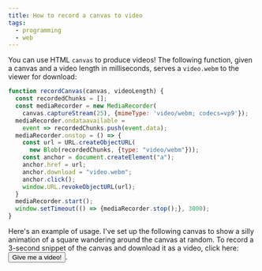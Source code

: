 ```yaml
---
title: How to record a canvas to video
tags:
  - programming
  - web
---
```


You can use HTML `canvas` to produce videos!
The following function,
given a canvas and a video length in milliseconds,
serves a `video.webm` to the viewer for download:

```js
function recordCanvas(canvas, videoLength) {
  const recordedChunks = [];
  const mediaRecorder = new MediaRecorder(
    canvas.captureStream(25), {mimeType: 'video/webm; codecs=vp9'});
  mediaRecorder.ondataavailable = 
    event => recordedChunks.push(event.data);
  mediaRecorder.onstop = () => {
    const url = URL.createObjectURL(
      new Blob(recordedChunks, {type: "video/webm"}));
    const anchor = document.createElement("a");
    anchor.href = url;
    anchor.download = "video.webm";
    anchor.click();
    window.URL.revokeObjectURL(url);
  }
  mediaRecorder.start();
  window.setTimeout(() => {mediaRecorder.stop();}, 3000);
}
```

Here's an example of usage.
I've set up the following canvas to show
a silly animation of a square wandering around the canvas at random.
To record a 3-second snippet of the canvas and download it as a video,
click here: <button id="download-snippet">Give me a video!</button>.

<div>
  <canvas id="example-canvas" width="200" height="200" style="width: 400px; image-rendering: pixelated; display: inline-block;"></canvas>
</div>

<script>
    const canvas = document.getElementById("example-canvas");
    const ctx = canvas.getContext('2d');
    let x = 90;
    let y = 90;
    function draw() {
        ctx.fillStyle = "red";
        ctx.fillRect(0, 0, 200, 200);
        ctx.fillStyle = "black";
        ctx.fillRect(x, y, 20, 20);
        x += (Math.random()*6) - 3;
        y += (Math.random()*6) - 3;
        requestAnimationFrame(draw);
    }
    draw();

    function recordCanvas(canvas, videoLength) {
      const recordedChunks = [];
      const mediaRecorder = new MediaRecorder(canvas.captureStream(25), {mimeType: 'video/webm; codecs=vp9'});
      mediaRecorder.ondataavailable = event => recordedChunks.push(event.data);
      mediaRecorder.onstop = () => {
        const url = URL.createObjectURL(new Blob(recordedChunks, {type: "video/webm"}));
        const anchor = document.createElement("a");
        anchor.href = url;
        anchor.download = "video.webm";
        anchor.click();
        window.URL.revokeObjectURL(url);
      }
      mediaRecorder.start();
      window.setTimeout(() => {mediaRecorder.stop();}, 3000);
    }
    document.getElementById("download-snippet").onclick = () => {
      recordCanvas(canvas, 3000);
    };
</script>
